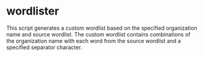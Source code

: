 # wordlister
This script generates a custom wordlist based on the specified organization name and source wordlist. The custom wordlist contains combinations of the organization name with each word from the source wordlist and a specified separator character.
